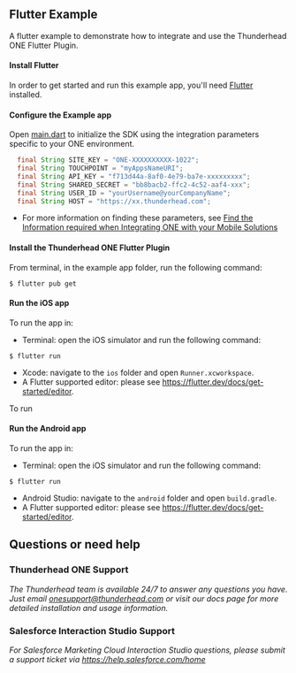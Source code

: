 ## Flutter Example 

A flutter example to demonstrate how to integrate and use the Thunderhead ONE Flutter Plugin.

#### Install Flutter
In order to get started and run this example app, you'll need [Flutter](https://flutter.dev/docs/get-started/install) installed.

#### Configure the Example app 
Open [main.dart](https://github.com/thunderheadone/one-sdk-flutter/blob/1067438e6cba71215e871886cfba4b3a89f656aa/flutter_example/lib/main.dart#L48)
to initialize the SDK using the integration parameters specific to your ONE environment.

```java
  final String SITE_KEY = "ONE-XXXXXXXXXX-1022";
  final String TOUCHPOINT = "myAppsNameURI";
  final String API_KEY = "f713d44a-8af0-4e79-ba7e-xxxxxxxxx";
  final String SHARED_SECRET = "bb8bacb2-ffc2-4c52-aaf4-xxx";
  final String USER_ID = "yourUsername@yourCompanyName";
  final String HOST = "https://xx.thunderhead.com";
```
* For more information on finding these parameters, see [Find the Information required when Integrating ONE with your Mobile Solutions](https://na5.thunderhead.com/one/help/conversations/how-do-i/mobile/one_integrate_mobile_find_integration_info/)

#### Install the Thunderhead ONE Flutter Plugin
From terminal, in the example app folder, run the following command:
```
$ flutter pub get
```

#### Run the iOS app
To run the app in:
* Terminal: open the iOS simulator and run the following command:
```
$ flutter run
```
* Xcode: navigate to the `ios` folder and open `Runner.xcworkspace`.
* A Flutter supported editor: please see https://flutter.dev/docs/get-started/editor.

To run 

#### Run the Android app
To run the app in:
* Terminal: open the iOS simulator and run the following command:
```
$ flutter run
```
* Android Studio: navigate to the `android` folder and open `build.gradle`.
* A Flutter supported editor: please see https://flutter.dev/docs/get-started/editor.

## Questions or need help

### Thunderhead ONE Support
_The Thunderhead team is available 24/7 to answer any questions you have. Just email onesupport@thunderhead.com or visit our docs page for more detailed installation and usage information._


### Salesforce Interaction Studio Support
_For Salesforce Marketing Cloud Interaction Studio questions, please submit a support ticket via https://help.salesforce.com/home_
